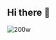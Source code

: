 ## Hi there 👋
![200w](https://github.com/user-attachments/assets/85c45e6c-8dd0-4fb0-8f64-b7f35579c816)

<!--
**VinodS2k/Vinod![Uploading 200w.gif…]()
S2k** is a ✨ _special_ ✨ repository because its `README.md` (this file) appears on your GitHub profile.

Here are some ideas to get you started:

- 🔭 I’m currently working on ...
- 🌱 I’m currently learning ...
- 👯 I’m looking to collaborate on ...
- 🤔 I’m looking for help with ...
- 💬 Ask me about ...
- 📫 How to reach me: ...
- 😄 Pronouns: ...
- ⚡ Fun fact: ...
-->
